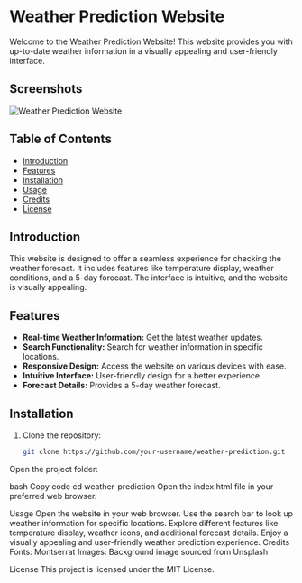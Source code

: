 # Weather Prediction Website

Welcome to the Weather Prediction Website! This website provides you with up-to-date weather information in a visually appealing and user-friendly interface.
## Screenshots

![Weather Prediction Website](./path/to/your/screenshot.png)



## Table of Contents
- [Introduction](#introduction)
- [Features](#features)
- [Installation](#installation)
- [Usage](#usage)
- [Credits](#credits)
- [License](#license)

## Introduction

This website is designed to offer a seamless experience for checking the weather forecast. It includes features like temperature display, weather conditions, and a 5-day forecast. The interface is intuitive, and the website is visually appealing.

## Features

- **Real-time Weather Information:** Get the latest weather updates.
- **Search Functionality:** Search for weather information in specific locations.
- **Responsive Design:** Access the website on various devices with ease.
- **Intuitive Interface:** User-friendly design for a better experience.
- **Forecast Details:** Provides a 5-day weather forecast.

## Installation

1. Clone the repository:

   ```bash
   git clone https://github.com/your-username/weather-prediction.git
Open the project folder:

bash
Copy code
cd weather-prediction
Open the index.html file in your preferred web browser.

Usage
Open the website in your web browser.
Use the search bar to look up weather information for specific locations.
Explore different features like temperature display, weather icons, and additional forecast details.
Enjoy a visually appealing and user-friendly weather prediction experience.
Credits
Fonts: Montserrat
Images: Background image sourced from Unsplash

License
This project is licensed under the MIT License.



